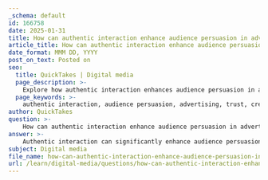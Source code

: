 ```yaml
---
_schema: default
id: 166758
date: 2025-01-31
title: How can authentic interaction enhance audience persuasion in advertising?
article_title: How can authentic interaction enhance audience persuasion in advertising?
date_format: MMM DD, YYYY
post_on_text: Posted on
seo:
  title: QuickTakes | Digital media
  page_description: >-
    Explore how authentic interaction enhances audience persuasion in advertising by building trust, engaging emotionally, encouraging feedback, personalizing messages, promoting transparency, and utilizing rhetorical appeals.
  page_keywords: >-
    authentic interaction, audience persuasion, advertising, trust, credibility, emotional engagement, feedback, participation, personalization, transparency, rhetorical appeals, brand loyalty, community, communication, marketing strategies
author: QuickTakes
question: >-
    How can authentic interaction enhance audience persuasion in advertising?
answer: >-
    Authentic interaction can significantly enhance audience persuasion in advertising by fostering a deeper connection between the brand and its audience. Here are several ways in which this can be achieved:\n\n1. **Building Trust and Credibility (Ethos):** Authentic interactions help establish a brand's credibility. When brands engage genuinely with their audience—through social media responses, personalized emails, or community involvement—they demonstrate that they value their customers' opinions and experiences. This builds trust, which is crucial for persuasion. Audiences are more likely to respond positively to brands they perceive as trustworthy.\n\n2. **Emotional Engagement (Pathos):** Authentic interactions often evoke emotional responses. By sharing real stories, testimonials, or behind-the-scenes content, brands can create a narrative that resonates with their audience's feelings and experiences. Emotional appeal is a powerful persuasive tool, as it can lead to stronger brand loyalty and a greater likelihood of conversion.\n\n3. **Encouraging Participation and Feedback:** When brands invite their audience to participate in discussions or provide feedback, it creates a sense of community. This participatory approach not only makes the audience feel valued but also allows them to influence the brand's direction. Such engagement can lead to a more invested audience, which is more likely to be persuaded by the brand's messaging.\n\n4. **Personalization:** Authentic interactions allow for personalized communication, which can significantly enhance persuasion. Tailoring messages to meet the specific needs and preferences of the audience makes them feel understood and appreciated. This can be achieved through targeted advertising, personalized emails, or customized content that speaks directly to the audience's interests.\n\n5. **Transparency and Authenticity:** In an age where consumers are increasingly skeptical of traditional advertising, brands that communicate transparently and authentically are more likely to resonate with their audience. Sharing both successes and challenges can humanize a brand, making it more relatable and trustworthy. This authenticity can lead to stronger emotional connections and increased persuasion.\n\n6. **Utilizing Rhetorical Appeals:** Effective advertising often employs the rhetorical triangle—ethos, logos, and pathos. Authentic interactions can enhance these appeals by providing real-life examples (logos), establishing credibility (ethos), and connecting emotionally (pathos). This multifaceted approach can make advertising messages more compelling and persuasive.\n\nIn summary, authentic interaction enhances audience persuasion by building trust, fostering emotional connections, encouraging participation, personalizing communication, promoting transparency, and effectively utilizing rhetorical appeals. By prioritizing genuine engagement, brands can create more persuasive advertising that resonates with their audience on multiple levels.
subject: Digital media
file_name: how-can-authentic-interaction-enhance-audience-persuasion-in-advertising.md
url: /learn/digital-media/questions/how-can-authentic-interaction-enhance-audience-persuasion-in-advertising
---
```


&nbsp;